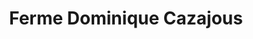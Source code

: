 ---
title: "Ferme Dominique Cazajous"
url: /arcizans-dessus/ferme-dominique-cazajous/
shop: Hofladen
---